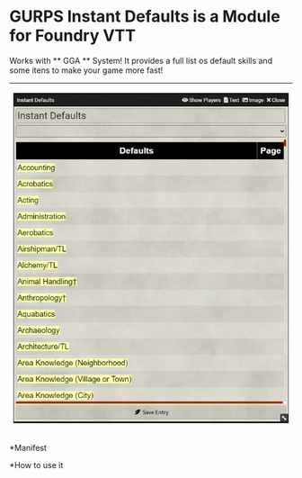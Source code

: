 # GURPS Instant Defaults is a Module for Foundry VTT 
Works with ** GGA **  System! It provides a full list os default skills and some itens to make your game more fast! 

<table>
<thead>
  <tr>
    <th><p align="center">
    <img width="600" src="img/1.png">
</p></th>
 </thead>
 </table>
    



*Manifest 

*How to use it













